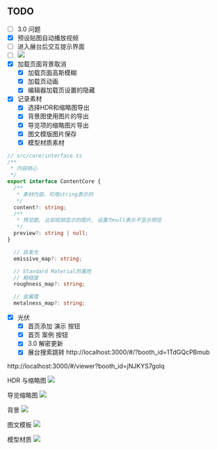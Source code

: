 ## TODO

- [ ] 3.0 问题
- [x] 预设贴图自动播放视频
- [ ] 进入展台后交互提示界面
- [ ] ![](Pasted%20image%2020240424100914.png)
- [x] 加载页面背景取消
	- [x] 加载页面高斯模糊
	- [x] 加载页动画
	- [x] 编辑器加载页设置的隐藏
- [x] 记录素材
	- [x] 选择HDR和缩略图导出
	- [x] 背景图使用图片的导出
	- [x] 导览项的缩略图片导出
	- [x] 图文模版图片保存
	- [x] 模型材质素材
```ts
// src/core/interface.ts
/**
 * 内容核心
 */
export interface ContentCore {
  /**
   * 素材内容，可用string表示的
   */
  content?: string;
  /**
   * 预览图, 比如视频显示的图片, 设置为null表示不显示预览
   */
  preview?: string | null;
}

  // 自发光
  emissive_map?: string;

  // Standard Material的属性
  // 粗糙度
  roughness_map?: string;

  // 金属度
  metalness_map?: string;
```
- [x] 光伏
	- [x] 首页添加 演示 按钮
	- [x] 首页 案例 按钮
	- [x] 3.0 解密更新
	- [x] 展台搜索跳转
http://localhost:3000/#/?booth_id=1TdGQcPBmub

http://localhost:3000/#/viewer?booth_id=jNJKYS7goIq

HDR 与缩略图
![](Pasted%20image%2020240424112912.png)

导览缩略图
![](Pasted%20image%2020240424112933.png)

背景
![](Pasted%20image%2020240424113810.png)

图文模板
![](Pasted%20image%2020240424114953.png)

模型材质
![](Pasted%20image%2020240424140702.png)